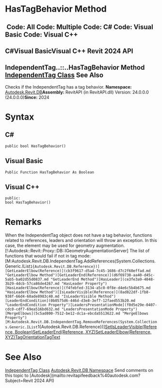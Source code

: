 # HasTagBehavior Method

﻿
 Code: All Code: Multiple Code: C# Code: Visual Basic Code: Visual C++   
---  
C#Visual BasicVisual C++
Revit 2024 API  
---  
IndependentTag..::..HasTagBehavior Method   
[IndependentTag Class](e52073e2-9d98-6fb5-eb43-288cf9ed2e28.md "IndependentTag Class") See Also  
---  
Checks if the IndependentTag has a tag behavior. 
**Namespace:** [Autodesk.Revit.DB](87546ba7-461b-c646-cbb1-2cb8f5bff8b2.md "Autodesk.Revit.DB Namespace")**Assembly:** RevitAPI (in RevitAPI.dll) Version: 24.0.0.0 (24.0.0.0)**Since:** 2024 
# Syntax
C#  
---  
```text
public bool HasTagBehavior()
```
  
Visual Basic  
---  
```text
Public Function HasTagBehavior As Boolean
```
  
Visual C++  
---  
```text
public:
bool HasTagBehavior()
```
  
# Remarks
When the IndependentTag object does not have a tag behavior, functions related to references, leaders and orientation will throw an exception. In this case, the element may be used for geometry augmentation. [!:Autodesk::Revit::Proxy::DB::IGeometryAugmentationServer] The list of functions that would fail if not in tag mode: [M:Autodesk.Revit.DB.IndependentTag.AddReferences(System.Collections.Generic.IList`1{Autodesk.Revit.DB.Reference})][GetLeaderElbow(Reference)](cb3f9617-d5a4-7c45-1686-d7c2f60effad.md "GetLeaderElbow Method")[GetLeaderEnd(Reference)](d6f69738-aa40-d45c-5ab5-ba02d55d0837.md "GetLeaderEnd Method")[HasLeader](ce3fe3a9-4048-3b29-4dcb-57ca86de4267.md "HasLeader Property")[HasLeaderElbow(Reference)](f4febfed-3134-a5c0-0f8e-d4e6c5b4b675.md "HasLeaderElbow Method")[IsLeaderVisible(Reference)](8ad822df-1fb8-938f-66d4-60ade8983c40.md "IsLeaderVisible Method")[LeaderEndCondition](0b0575d6-446d-d3e8-3ef7-12faed553b20.md "LeaderEndCondition Property")[LeadersPresentationMode](f0d5e29e-0407-cdc0-cdf7-69ea516bd632.md "LeadersPresentationMode Property")[MergeElbows](5c5ad800-7512-be12-dc1a-ebcda5513622.md "MergeElbows Property")[M:Autodesk.Revit.DB.IndependentTag.RemoveReferences(System.Collections.Generic.IList`1{Autodesk.Revit.DB.Reference})][SetIsLeaderVisible(Reference, Boolean)](b0b7f9bc-163b-01a6-9a8c-fa7cfc6c61a0.md "SetIsLeaderVisible Method")[SetLeaderEnd(Reference, XYZ)](fb54c007-6873-68f4-4772-e777609a441b.md "SetLeaderEnd Method")[SetLeaderElbow(Reference, XYZ)](dd5a7d21-cb13-d3d7-6dd6-8e8e427e4873.md "SetLeaderElbow Method")[TagOrientation](d9d43a13-a972-3b69-2484-b6e336e9a0c5.md "TagOrientation Property")[TagText](8e297dee-920d-f620-6198-0bed494e3f04.md "TagText Property")
# See Also
[IndependentTag Class](e52073e2-9d98-6fb5-eb43-288cf9ed2e28.md "IndependentTag Class")
[Autodesk.Revit.DB Namespace](87546ba7-461b-c646-cbb1-2cb8f5bff8b2.md "Autodesk.Revit.DB Namespace")
Send comments on this topic to [Autodesk](mailto:revitapifeedback%40autodesk.com?Subject=Revit 2024 API)